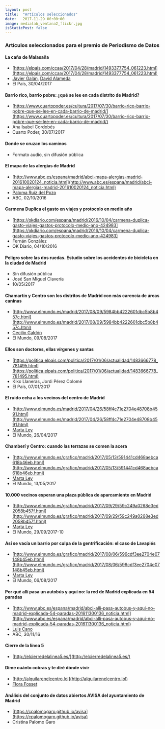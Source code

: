 ```yaml
---
layout: post
title:  "Artículos seleccionados"
date:   2017-11-29 00:00:00
image: medialab_ventana2_flickr.jpg
isStaticPost: false
---
```


### Artículos seleccionados para el premio de Periodismo de Datos

#### La caña de Malasaña

- [https://elpais.com/ccaa/2017/04/28/madrid/1493377754_061223.html](https://elpais.com/ccaa/2017/04/28/madrid/1493377754_061223.html)
- [Javier Galán](https://twitter.com/#!/antonmileo), [David Alameda](https://twitter.com/davidAlameda)
- El País, 30/04/2017

#### Barrio rico, barrio pobre: ¿qué se lee en cada distrito de Madrid?

-  [https://www.cuartopoder.es/cultura/2017/07/30/barrio-rico-barrio-pobre-que-se-lee-en-cada-barrio-de-madrid/](https://www.cuartopoder.es/cultura/2017/07/30/barrio-rico-barrio-pobre-que-se-lee-en-cada-barrio-de-madrid/)
- Ana Isabel Cordobés
- Cuarto Poder, 30/07/2017

#### Donde se cruzan los caminos

- Formato audio, sin difusión pública

#### El mapa de las alergias de Madrid

- [http://www.abc.es/espana/madrid/abci-mapa-alergias-madrid-201610020124_noticia.html](http://www.abc.es/espana/madrid/abci-mapa-alergias-madrid-201610020124_noticia.html)
- [Paloma Ruiz del Pozo](https://twitter.com/@PalomaRuizdPozo)
- ABC, 02/10/2016

#### Carmena Duplica el gasto en viajes y protocolo en medio año

- [https://okdiario.com/espana/madrid/2016/10/04/carmena-duplica-gasto-viajes-gastos-protocolo-medio-ano-424983](https://okdiario.com/espana/madrid/2016/10/04/carmena-duplica-gasto-viajes-gastos-protocolo-medio-ano-424983)
- Fernán González
- OK Diario, 04/10/2016

#### Peligro sobre las dos ruedas. Estudio sobre los accidentes de bicicleta en la ciudad de Madrid
- Sin difusión pública
- José San Miguel Clavería
- 10/05/2017

#### Chamartín y Centro son los distritos de Madrid con más carencia de áreas caninas

- [http://www.elmundo.es/madrid/2017/08/09/5984bb4222601dbc5b8b457c.html](http://www.elmundo.es/madrid/2017/08/09/5984bb4222601dbc5b8b457c.html)
- [Cecilio Galdón](https://twitter.com/ceciliogaldon)
- El Mundo, 09/08/2017

#### Ellos son doctores, ellas vírgenes y santas

- [https://politica.elpais.com/politica/2017/01/06/actualidad/1483666778_781495.html](https://politica.elpais.com/politica/2017/01/06/actualidad/1483666778_781495.html)
- Kiko Llaneras, Jordi Pérez Colomé
- El País, 07/01/2017

#### El ruido echa a los vecinos del centro de Madrid

- [http://www.elmundo.es/madrid/2017/04/26/58ff4c71e2704e48708b4591.html](http://www.elmundo.es/madrid/2017/04/26/58ff4c71e2704e48708b4591.html)
- [Marta Ley](http://www.twitter.com/leymarta)
- El Mundo, 26/04/2017

#### Chamberí y Centro: cuando las terrazas se comen la acera

- [http://www.elmundo.es/grafico/madrid/2017/05/13/591441cd468aebca618b46eb.html](http://www.elmundo.es/grafico/madrid/2017/05/13/591441cd468aebca618b46eb.html)
- [Marta Ley](https://www.twitter.com/leymarta)
- El Mundo, 13/05/2017

#### 10.000 vecinos esperan una plaza pública de aparcamiento en Madrid
- [http://www.elmundo.es/grafico/madrid/2017/09/29/59c249a0268e3ed2058b457f.html](http://www.elmundo.es/grafico/madrid/2017/09/29/59c249a0268e3ed2058b457f.html)
- [Marta Ley](https://www.twitter.com/leymarta)
- El Mundo, 29/09/2017-10

#### Así se vacía un barrio por culpa de la gentrificación: el caso de Lavapiés
- [http://www.elmundo.es/grafico/madrid/2017/08/06/596cdf3ee2704e07148b45eb.html](http://www.elmundo.es/grafico/madrid/2017/08/06/596cdf3ee2704e07148b45eb.html)
- [Marta Ley](https://www.twitter.com/leymarta)
- El Mundo, 06/08/2017

#### Por qué allí pasa un autobús y aquí no: la red de Madrid explicada en 54 paradas
- [http://www.abc.es/espana/madrid/abci-alli-pasa-autobus-y-aqui-no-madrid-explicada-54-paradas-201611300136_noticia.html](http://www.abc.es/espana/madrid/abci-alli-pasa-autobus-y-aqui-no-madrid-explicada-54-paradas-201611300136_noticia.html)
- [Luis Cano](https://twitter.com/lcsantacruz)
- ABC, 30/11/16

#### Cierre de la línea 5
- [http://elcierredelalinea5.es/](http://elcierredelalinea5.es/)

#### Dime cuánto cobras y te diré dónde vivir
- [http://alquilarenelcentro.lol](http://alquilarenelcentro.lol)
- [Flora Fosset](http://fosset.co/)

#### Análisis del conjunto de datos abiertos AVISA del ayuntamiento de Madrid
- [https://cpalomogaro.github.io/avisa](https://cpalomogaro.github.io/avisa)
- Cristina Palomo Garo
